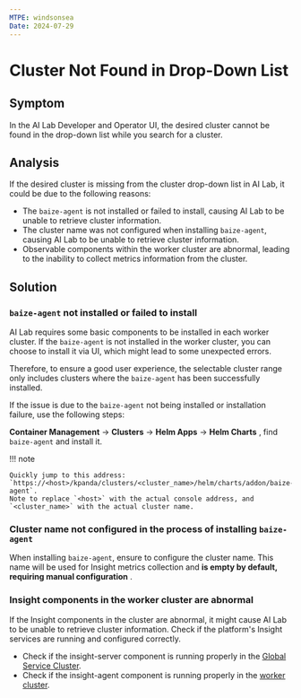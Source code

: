 ```yaml
---
MTPE: windsonsea
Date: 2024-07-29
---
```


# Cluster Not Found in Drop-Down List

## Symptom

In the AI Lab Developer and Operator UI, the desired cluster cannot
be found in the drop-down list while you search for a cluster.

## Analysis

If the desired cluster is missing from the cluster drop-down list in AI Lab,
it could be due to the following reasons:

- The `baize-agent` is not installed or failed to install, causing AI Lab
  to be unable to retrieve cluster information.
- The cluster name was not configured when installing `baize-agent`, causing
  AI Lab to be unable to retrieve cluster information.
- Observable components within the worker cluster are abnormal,
  leading to the inability to collect metrics information from the cluster.

## Solution

### `baize-agent` not installed or failed to install

AI Lab requires some basic components to be installed in each worker cluster.
If the `baize-agent` is not installed in the worker cluster, you can choose to install
it via UI, which might lead to some unexpected errors.

Therefore, to ensure a good user experience, the selectable cluster range only includes
clusters where the `baize-agent` has been successfully installed.

If the issue is due to the `baize-agent` not being installed or installation failure,
use the following steps:

**Container Management** -> **Clusters** -> **Helm Apps** -> **Helm Charts** ,
find `baize-agent` and install it.

!!! note

    Quickly jump to this address: `https://<host>/kpanda/clusters/<cluster_name>/helm/charts/addon/baize-agent`.
    Note to replace `<host>` with the actual console address, and `<cluster_name>` with the actual cluster name.

### Cluster name not configured in the process of installing `baize-agent`

When installing `baize-agent`, ensure to configure the cluster name. This name will be used
for Insight metrics collection and **is empty by default, requiring manual configuration** .

<!-- add screenshot later -->

### Insight components in the worker cluster are abnormal

If the Insight components in the cluster are abnormal, it might cause AI Lab
to be unable to retrieve cluster information. Check if the platform's Insight services
are running and configured correctly.

- Check if the insight-server component is running properly in the
  [Global Service Cluster](../../kpanda/clusters/cluster-role.md#global-service-cluster).
- Check if the insight-agent component is running properly in the
  [worker cluster](../../kpanda/clusters/cluster-role.md#worker-cluster).
